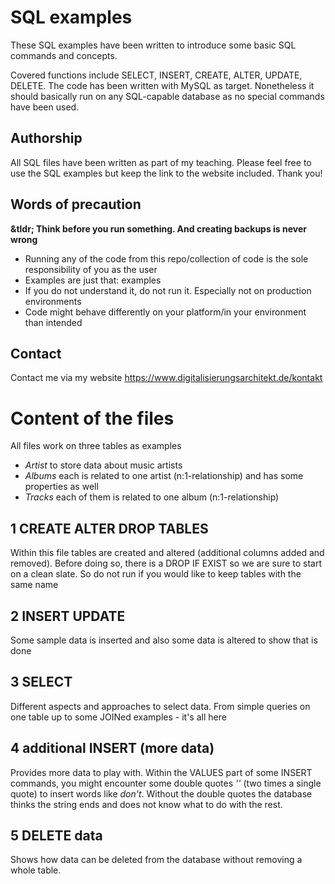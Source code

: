 # SQL examples 

These SQL examples have been written to introduce some basic SQL commands and concepts. 

Covered functions include SELECT, INSERT, CREATE, ALTER, UPDATE, DELETE. The code has been written with MySQL as target. Nonetheless it should basically run on any SQL-capable database as no special commands have been used. 

## Authorship
All SQL files have been written as part of my teaching. Please feel free to use the SQL examples but keep the link to the website included. Thank you!

## Words of precaution
**&tldr; Think before you run something. And creating backups is never wrong**

* Running any of the code from this repo/collection of code is the sole responsibility of you as the user
* Examples are just that: examples
* If you do not understand it, do not run it. Especially not on production environments
* Code might behave differently on your platform/in your environment than intended

## Contact

Contact me via my website https://www.digitalisierungsarchitekt.de/kontakt

# Content of the files

All files work on three tables as examples
* _Artist_ to store data about music artists
* _Albums_ each is related to one artist (n:1-relationship) and has some properties as well
* _Tracks_ each of them is related to one album (n:1-relationship)

## 1 CREATE ALTER DROP TABLES

Within this file tables are created and altered (additional columns added and removed). Before doing so, there is a DROP IF EXIST so we are sure to start on a clean slate. So do not run if you would like to keep tables with the same name

## 2 INSERT UPDATE

Some sample data is inserted and also some data is altered to show that is done

## 3 SELECT

Different aspects and approaches to select data. From simple queries on one table up to some JOINed examples - it's all here

## 4 additional INSERT (more data)

Provides more data to play with. Within the VALUES part of some INSERT commands, you might encounter some double quotes _''_ (two times a single quote) to insert words like _don't_. Without the double quotes the database thinks the string ends and does not know what to do with the rest.

## 5 DELETE data

Shows how data can be deleted from the database without removing a whole table. 
